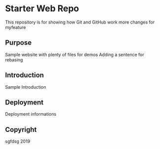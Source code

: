# Starter Web Repo

This repository is for showing how Git and GitHub work
more changes for myfeature
## Purpose

Sample website with plenty of files for demos
Adding a sentence for rebasing

## Introduction

Sample Introduction

## Deployment
Deployment informations

## Copyright
sgfdsg
2019